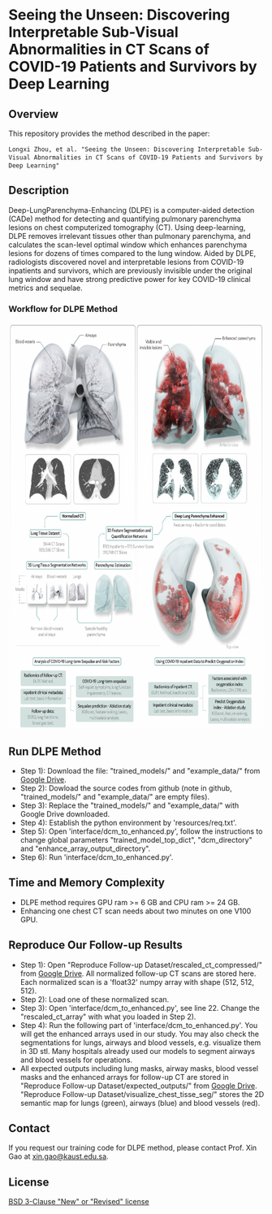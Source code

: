 # Seeing the Unseen: Discovering Interpretable Sub-Visual Abnormalities in CT Scans of COVID-19 Patients and Survivors by Deep Learning
## Overview
This repository provides the method described in the paper:
```
Longxi Zhou, et al. "Seeing the Unseen: Discovering Interpretable Sub-Visual Abnormalities in CT Scans of COVID-19 Patients and Survivors by Deep Learning"
```

## Description
Deep-LungParenchyma-Enhancing (DLPE) is a computer-aided detection (CADe) method for detecting and quantifying pulmonary parenchyma lesions on chest computerized tomography (CT). Using deep-learning, DLPE removes irrelevant tissues other than pulmonary parenchyma, and calculates the scan-level optimal window which enhances parenchyma lesions for dozens of times compared to the lung window. Aided by DLPE, radiologists discovered novel and interpretable lesions from COVID-19 inpatients and survivors, which are previously invisible under the original lung window and have strong predictive power for key COVID-19 clinical metrics and sequelae.

### Workflow for DLPE Method
<div align="center">
  <img src="./resources/Fig_one.png" width="800" height="800">
</div>

## Run DLPE Method
- Step 1): Download the file: "trained_models/" and "example_data/" from [Google Drive](https://drive.google.com/drive/folders/16ZvZfhqMmuF7wqNPKUOntw2P-Mfx5C4l?usp=sharing).
- Step 2): Dowload the source codes from github (note in github, "trained_models/" and "example_data/" are empty files).
- Step 3): Replace the "trained_models/" and "example_data/" with Google Drive downloaded.
- Step 4): Establish the python environment by 'resources/req.txt'.
- Step 5): Open 'interface/dcm_to_enhanced.py', follow the instructions to change global parameters "trained_model_top_dict", "dcm_directory" and "enhance_array_output_directory".
- Step 6): Run 'interface/dcm_to_enhanced.py'.

## Time and Memory Complexity
- DLPE method requires GPU ram >= 6 GB and CPU ram >= 24 GB.
- Enhancing one chest CT scan needs about two minutes on one V100 GPU.

## Reproduce Our Follow-up Results
- Step 1): Open "Reproduce Follow-up Dataset/rescaled_ct_compressed/" from [Google Drive](https://drive.google.com/drive/folders/16ZvZfhqMmuF7wqNPKUOntw2P-Mfx5C4l?usp=sharing). All normalized follow-up CT scans are stored here. Each normalized scan is a 'float32' numpy array with shape (512, 512, 512).
- Step 2): Load one of these normalized scan.
- Step 3): Open 'interface/dcm_to_enhanced.py', see line 22. Change the "rescaled_ct_array" with what you loaded in Step 2).
- Step 4): Run the following part of 'interface/dcm_to_enhanced.py'. You will get the enhanced arrays used in our study. You may also check the segmentations for lungs, airways and blood vessels, e.g. visualize them in 3D stl. Many hospitals already used our models to segment airways and blood vessels for operations.
- All expected outputs including lung masks, airway masks, blood vessel masks and the enhanced arrays for follow-up CT are stored in "Reproduce Follow-up Dataset/expected_outputs/" from [Google Drive](https://drive.google.com/drive/folders/16ZvZfhqMmuF7wqNPKUOntw2P-Mfx5C4l?usp=sharing). "Reproduce Follow-up Dataset/visualize_chest_tisse_seg/" stores the 2D semantic map for lungs (green), airways (blue) and blood vessels (red).

## Contact
If you request our training code for DLPE method, please contact Prof. Xin Gao at xin.gao@kaust.edu.sa.

## License
[BSD 3-Clause "New" or "Revised" license](https://github.com/LongxiZhou/DLPE-method/blob/master/LICENSE)
